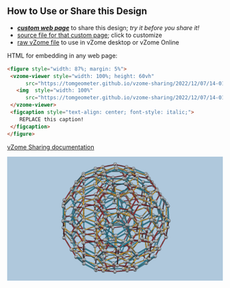 
## How to Use or Share this Design

 - [***custom web page***][post] to share this design; *try it before you share it!*
 - [source file for that custom page][source]; click to customize
 - [raw vZome file][raw] to use in vZome desktop or vZome Online
 
 HTML for embedding in any web page:
 ```html
<figure style="width: 87%; margin: 5%">
  <vzome-viewer style="width: 100%; height: 60vh"
       src="https://tomgeometer.github.io/vzome-sharing/2022/12/07/14-01-42-Hyperdo/Hyperdo.vZome" >
    <img  style="width: 100%"
       src="https://tomgeometer.github.io/vzome-sharing/2022/12/07/14-01-42-Hyperdo/Hyperdo.png" >
  </vzome-viewer>
  <figcaption style="text-align: center; font-style: italic;">
     REPLACE this caption!
  </figcaption>
</figure>
 ```

[vZome Sharing documentation](https://vzome.github.io/vzome/sharing.html#how-it-works)

![Image](<Hyperdo.png>)


[post]: <https://tomgeometer.github.io/vzome-sharing/2022/12/07/Hyperdo-14-01-42.html>
[source]: <https://github.com/tomgeometer/vzome-sharing/edit/main/_posts/2022-12-07-Hyperdo-14-01-42.md>
[raw]: <https://raw.githubusercontent.com/tomgeometer/vzome-sharing/main/2022/12/07/14-01-42-Hyperdo/Hyperdo.vZome>